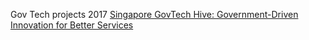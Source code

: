 Gov Tech projects 2017
[Singapore GovTech Hive: Government-Driven Innovation for Better Services](http://www.ubergizmo.com/articles/singapore-govtech-hive-2017/)